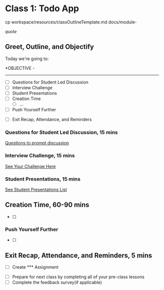 # Class 1: Todo App

<!-- ! HIDE FROM STUDENT; INSTRUCTOR ONLY CONTENT -->
<!-- ## Instructor Only Content - HIDE FROM STUDENTS -->
cp workspace/resources/classOutlineTemplate.md docs/module-

<!-- ! END INSTRUCTOR ONLY CONTENT -->

*quote*

## Greet, Outline, and Objectify

<!-- SMART: Specific, Measurable, Attainable, Relevant, and Timely. -->
<!-- https://examples.yourdictionary.com/well-written-examples-of-learning-objectives.html -->

Today we're going to:
  
*OBJECTIVE - 

*****

- [ ] Questions for Student Led Discussion
- [ ] Interview Challenge
- [ ] Student Presentations
- [ ] Creation Time
    * [ ] ...
- [ ] Push Yourself Further
<!-- - [ ] Interview Questions: Blog to Show You Know -->
- [ ] Exit Recap, Attendance, and Reminders

### Questions for Student Led Discussion, 15 mins
<!-- This section should be structured with the 5E model: https://lesley.edu/article/empowering-students-the-5e-model-explained -->

[Questions to prompt discussion](./../additionalResources/questionsForDiscussion/qfd-class-1.md)

### Interview Challenge, 15 mins
<!-- The last two E happen here: elaborate and evaluate  -->
<!-- this sections should have a challenge that can be solved with the skills they've learned since their last class. -->
<!-- ! HIDDEN CONTENT: INSTRUCTOR ONLY -->
[See Your Challenge Here](./../additionalResources/interviewChallenges.md)
<!-- ! END HIDDEN CONTENT: INSTRUCTOR ONLY -->

### Student Presentations, 15 mins

[See Student Presentations List](./../additionalResources/studentPresentations.md)

## Creation Time, 60-90 mins

- [ ]

<!-- ! Video Content:  (width="655" height="368", ratio 1.77) -->

### Push Yourself Further

- [ ]

<!-- 
## Blogs to Show You Know

[Blog Prompts](./../additionalResources/blogPrompts.md) 
-->

## Exit Recap, Attendance, and Reminders, 5 mins

- [ ] Create *** Assignment
<!-- - [ ] Create *** Blog Assignment -->
- [ ] Prepare for next class by completing all of your pre-class lessons
- [ ] Complete the feedback survey(if applicable)

<!-- <iframe id="openedx-zollege" src="https://openedx.zollege.com/feedback" style="width: 100%; height: 500px; border: 0">Browser not compatible.</iframe>
<script src="https://openedx.zollege.com/assets/index.js" type="application/javascript"></script> -->

<!-- TODO Create 3 question exit questions -->

<!-- TODO INSERT Student Feedback From -->

<!-- TODO INSERT *HIDDEN* Instructor Feedback Form -->
